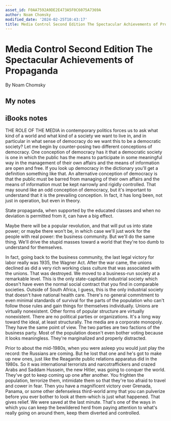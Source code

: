 ```yaml
---
asset_id: F0AA7592A9DE2E473A5F0C6075A7369A
author: Noam Chomsky
modified_date: '2024-02-25T10:43:17'
title: Media Control Second Edition The Spectacular Achievements of Propaganda
---
```


# Media Control Second Edition The Spectacular Achievements of Propaganda

By Noam Chomsky

## My notes <a name="my_notes_dont_delete"></a>



## iBooks notes <a name="ibooks_notes_dont_delete"></a>


THE ROLE OF THE MEDIA in contemporary politics 
forces us to ask what kind of a world and what kind 
of a society we want to live in, and in particular in 
what sense of democracy do we want this to be a 
democratic society? Let me begin by counter-posing two different conceptions of democracy. One 
conception of democracy has it that a democratic 
society is one in which the public has the means 
to participate in some meaningful way in the management of their own affairs and the means of information are open and free. If you look up democracy 
in the dictionary you'll get a definition something 
like that.
An alternative conception of democracy is that the 
public must be barred from managing of their own 
affairs and the means of information must be kept 
narrowly and rigidly controlled. That may sound like 
an odd conception of democracy, but it's important 
to understand that it is the prevailing conception. In 
fact, it has long been, not just in operation, but even 
in theory. 


State propaganda, when supported by the educated 
classes and when no deviation is permitted from it, 
can have a big effect.

Maybe there will be a popular revolution, and 
that will put us into state power; or maybe there 
won't be, in which case we'll just work for the people with real power: the business community. But 
we'll do the same thing. We'll drive the stupid 
masses toward a world that they're too dumb to 
understand for themselves.

In fact, 
going back to the business community, the last legal 
victory for labor really was 1935, the Wagner Act. 
After the war came, the unions declined as did a 
very rich working class culture that was associated 
with the unions. That was destroyed. We moved to 
a business-run society at a remarkable level. This 
is the only state-capitalist industrial society which 
doesn't have even the normal social contract that 
you find in comparable societies. Outside of South 
Africa, I guess, this is the only industrial society 
that doesn't have national health care. There's no 
general commitment to even minimal standards of 
survival for the parts of the population who can't follow those rules and gain things for themselves 
individually. Unions are virtually nonexistent. 
Other forms of popular structure are virtually 
nonexistent. There are no political parties or organizations. It's a long way toward the ideal, at least 
structurally. The media are a corporate monopoly. 
They have the same point of view. The two parties 
are two factions of the business party. Most of the 
population doesn't even bother voting because it 
looks meaningless. They're marginalized and properly distracted.

Prior to about the mid-1980s, 
when you were asleep you would just play the 
record: the Russians are coming. But he lost that one 
and he's got to make up new ones, just like the Reaganite public relations apparatus did in the 1980s. 
So it was international terrorists and narcotraffickers and crazed Arabs and Saddam Hussein, 
the new Hitler, was going to conquer the world. 
They've got to keep coming up one after another. 
You frighten the population, terrorize them, intimidate them so that they're too afraid to travel and 
cower in fear. Then you have a magnificent victory 
over Grenada, Panama, or some other defenseless 
third-world army that you can pulverize before you 
ever bother to look at them-which is just what happened. That gives relief. We were saved at the last 
minute. That's one of the ways in which you can 
keep the bewildered herd from paying attention to 
what's really going on around them, keep them 
diverted and controlled.